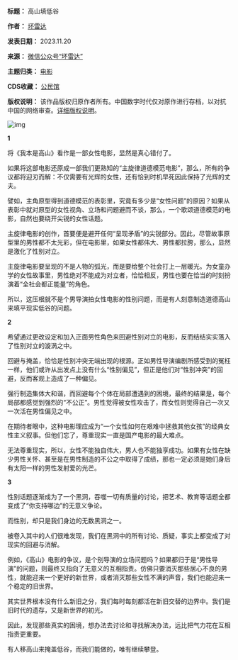 

**标题：** 高山填低谷  

**作者：** [坏雷达](https://chinadigitaltimes.net/space/坏雷达)  

**发表日期：** 2023.11.20  

**来源：** [微信公众号“坏雷达”](https://web.archive.org/web/https://mp.weixin.qq.com/s/9aT-F1X_BLgDT5ASqa9EIQ)  

**主题归类：** [电影](https://chinadigitaltimes.net/space/电影)  

**CDS收藏：** [公民馆](https://chinadigitaltimes.net/space/%E5%85%AC%E6%B0%91%E9%A6%86)  

**版权说明：** 该作品版权归原作者所有。中国数字时代仅对原作进行存档，以对抗中国的网络审查。[详细版权说明](https://chinadigitaltimes.net/chinese/copyright)。


![img](https://chinadigitaltimes.net/chinese/files/2023/11/post-702422-655b8e8ee6f1a.)


**1** 


将《我本是高山》看作是一部女性电影，显然是真心错付了。


如果将这部电影还原成一部我们更熟知的“主旋律道德模范电影”，那么，所有的争议都将迎刃而解：不仅需要有光辉的女性，还有恰到时机早死因此保持了光辉的丈夫。


譬如，主角原型得到道德模范的表彰里，究竟有多少是“女性问题”的原因？如果从表彰中就对原型的女性视角、立场和问题避而不谈，那么，一个歌颂道德模范的电影，自然也要绕开尖锐的女性话题。


主旋律电影的创作，首要便是避开任何“呈现矛盾”的尖锐部分。因此，尽管故事原型里的男性都不太光彩，但在电影里，如果女性都伟大、男性都拉胯，那么，显然是激化了性别对立。


主旋律电影要呈现的不是人物的弧光，而是要给整个社会打上一层暖光。为女童办学的女性故事里，男性绝对不能成为对立者，恰恰相反，男性也要在恰当的时刻扮演着“全社会都正能量”的角色。


所以，这压根就不是个男导演拍女性电影的性别问题，而是有人刻意制造道德高山来填平现实低谷的问题。


**2** 


希望通过更改设定和加入正面男性角色来回避性别对立的电影，反而结结实实落入了性别对立的漩涡之中。


回避与掩盖，恰恰是性别冲突无端出现的根源。正如男性导演编剧所感受到的冤枉一样，他们或许从出发点上没有什么“性别偏见”，但正是他们对“性别冲突”的回避，反而客观上造成了一种偏见。


强行制造集体大和谐，而回避每个个体在局部遭遇到的困境，最终的结果是，每个局部都感觉到强烈的“不公正”。男性觉得被女性攻击了，而女性则觉得自己一次又一次活在男性偏见之中。


在期待者眼中，这种电影理应成为“一个女性如何在艰难中拯救其他女孩”的经典女性主义叙事。但他们忘了，尊重现实一直是国产电影的最大难点。


无法尊重现实，所以，女性不能独自伟大，男人也不能独享成功。如果有女性在缺少男性关怀、甚至是在男性制造的不公之中取得了成绩，那也一定必须是她们身后有太阳一样的男性发射爱的光芒。


**3** 


性别话题逐渐成为了一个黑洞，吞噬一切有质量的讨论，把艺术、教育等话题全都变成了“你支持哪边”的无意义争论。


而性别，却只是我们身边的无数黑洞之一。


被卷入其中的人们很难发现，我们在黑洞中的所有讨论、质疑，事实上都变成了对现实的回避与消解。


例如，《高山》电影的争议，是个别导演的立场问题吗？如果都归于是“男性导演”的问题，则最终又指向了无意义的互相指责。仿佛只要消灭那些居心不良的男性，就能迎来一个更好的新世界，或者消灭那些女性不满的声音，我们也能迎来一个稳定的旧世界。


其实世界根本没有什么新旧之分，我们每时每刻都活在新旧交替的边界中。我们是旧时代的遗存，又是新世界的初光。


因此，发现那些真实的困境，想办法去讨论和寻找解决办法，远比把气力花在互相指责更重要。


有人移高山来掩盖低谷，而我们能做的，唯有继续攀登。

